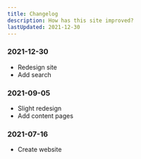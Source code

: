 ```yaml
---
title: Changelog
description: How has this site improved?
lastUpdated: 2021-12-30
---
```


### 2021-12-30

- Redesign site
- Add search

### 2021-09-05

- Slight redesign
- Add content pages

### 2021-07-16

- Create website
